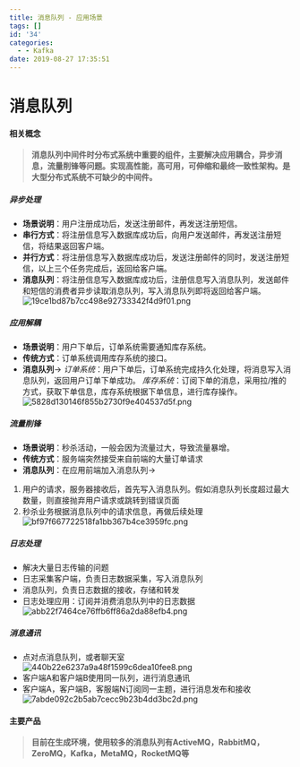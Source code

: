 ```yaml
---
title: 消息队列 - 应用场景
tags: []
id: '34'
categories:
  - - Kafka
date: 2019-08-27 17:35:51
---
```


# 消息队列
#### 相关概念
>**消息队列中间件时分布式系统中重要的组件，主要解决应用耦合，异步消息，流量削锋等问题。实现高性能，高可用，可伸缩和最终一致性架构。是大型分布式系统不可缺少的中间件。**

##### 异步处理

* **场景说明**：用户注册成功后，发送注册邮件，再发送注册短信。
* **串行方式**：将注册信息写入数据库成功后，向用户发送邮件，再发送注册短信，将结果返回客户端。
* **并行方式**：将注册信息写入数据库成功后，发送注册邮件的同时，发送注册短信，以上三个任务完成后，返回给客户端。
* **消息队列**：将注册信息写入数据库成功后，注册信息写入消息队列，发送邮件和短信的消费者异步读取消息队列，写入消息队列即将返回给客户端。
![19ce1bd87b7cc498e92733342f4d9f01.png](https://img-blog.csdnimg.cn/20190320100319650.png?x-oss-process=image/watermark,type_ZmFuZ3poZW5naGVpdGk,shadow_10,text_aHR0cHM6Ly9ibG9nLmNzZG4ubmV0L3FxXzQxMzIwMjgx,size_16,color_FFFFFF,t_70)



##### 应用解耦

* **场景说明**：用户下单后，订单系统需要通知库存系统。
* **传统方式**：订单系统调用库存系统的接口。
* **消息队列**->
*订单系统*：用户下单后，订单系统完成持久化处理，将消息写入消息队列，返回用户订单下单成功。
*库存系统*：订阅下单的消息，采用拉/推的方式，获取下单信息，库存系统根据下单信息，进行库存操作。
![5828d130146f855b2730f9e404537d5f.png](https://img-blog.csdnimg.cn/20190320100345509.png?x-oss-process=image/watermark,type_ZmFuZ3poZW5naGVpdGk,shadow_10,text_aHR0cHM6Ly9ibG9nLmNzZG4ubmV0L3FxXzQxMzIwMjgx,size_16,color_FFFFFF,t_70)

##### 流量削锋

* **场景说明**：秒杀活动，一般会因为流量过大，导致流量暴增。
* **传统方式**：服务端突然接受来自前端的大量订单请求
* **消息队列**：在应用前端加入消息队列->
1. 用户的请求，服务器接收后，首先写入消息队列。假如消息队列长度超过最大数量，则直接抛弃用户请求或跳转到错误页面
2. 秒杀业务根据消息队列中的请求信息，再做后续处理
![bf97f667722518fa1bb367b4ce3959fc.png](https://img-blog.csdnimg.cn/20190320100355868.png?x-oss-process=image/watermark,type_ZmFuZ3poZW5naGVpdGk,shadow_10,text_aHR0cHM6Ly9ibG9nLmNzZG4ubmV0L3FxXzQxMzIwMjgx,size_16,color_FFFFFF,t_70)

##### 日志处理

* 解决大量日志传输的问题
* 日志采集客户端，负责日志数据采集，写入消息队列
* 消息队列，负责日志数据的接收，存储和转发
* 日志处理应用：订阅并消费消息队列中的日志数据
![abb22f7464ce76ffb6ff86a2da88efb4.png](https://img-blog.csdnimg.cn/20190320100406323.png)

##### 消息通讯

* 点对点消息队列，或者聊天室
![440b22e6237a9a48f1599c6dea10fee8.png](https://img-blog.csdnimg.cn/2019032010042184.png?x-oss-process=image/watermark,type_ZmFuZ3poZW5naGVpdGk,shadow_10,text_aHR0cHM6Ly9ibG9nLmNzZG4ubmV0L3FxXzQxMzIwMjgx,size_16,color_FFFFFF,t_70)
* 客户端A和客户端B使用同一队列，进行消息通讯
* 客户端A，客户端B，客服端N订阅同一主题，进行消息发布和接收
![7abde092c2b5ab7cecc9b23b4dd3bc2d.png](https://img-blog.csdnimg.cn/20190320100435178.png?x-oss-process=image/watermark,type_ZmFuZ3poZW5naGVpdGk,shadow_10,text_aHR0cHM6Ly9ibG9nLmNzZG4ubmV0L3FxXzQxMzIwMjgx,size_16,color_FFFFFF,t_70)


#### 主要产品

>**目前在生成环境，使用较多的消息队列有ActiveMQ，RabbitMQ，ZeroMQ，Kafka，MetaMQ，RocketMQ等**
